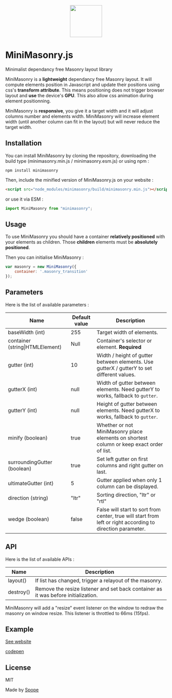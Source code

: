 <p align="center"><a href="https://spope.github.io/MiniMasonry.js/" target="_blank"><img width="100" height="100" src="https://spope.github.io/MiniMasonry.js/icon.png"></a></p>

# MiniMasonry.js

Minimalist dependancy free Masonry layout library

MiniMasonry is a **lightweight** dependancy free Masonry layout. It will compute elements position in Javascript and update their positions using css's **transform attribute**. This means positioning does not trigger browser layout and **use** the device's **GPU**. This also allow css animation during element positionning.

MiniMasonry is **responsive**, you give it a target width and it will adjust columns number and elements width. MiniMasonry will increase element width (until another column can fit in the layout) but will never reduce the target width.

## Installation

You can install MiniMasonry by cloning the repository, downloading the build type (minimasonry.min.js / minimasonry.esm.js) or using npm :
```shell
npm install minimasonry
```

Then, include the minified version of MiniMasonry.js on your website :
```html
<script src="node_modules/minimasonry/build/minimasonry.min.js"></script>
```

or use it via ESM :
```javascript
import MiniMasonry from "minimasonry";
```

## Usage

To use MiniMasonry you should have a container **relatively positioned** with your elements as children. Those **children** elements must be **absolutely positioned**.

Then you can initialise MiniMasonry :

```javascript
var masonry = new MiniMasonry({
    container: '.masonry_transition'
});
```
## Parameters

Here is the list of available parameters :

Name | Default value | Description
-----|---------------|------------
baseWidth (int)|255|Target width of elements.
container (string\|HTMLElement)|Null|Container's selector or element. **Required**
gutter (int)|10|Width / height of gutter between elements. Use gutterX / gutterY to set different values.
gutterX (int)|null|Width of gutter between elements. Need gutterY to works, fallback to `gutter`.
gutterY (int)|null|Height of gutter between elements. Need gutterX to works, fallback to `gutter`.
minify (boolean)|true|Whether or not MiniMasonry place elements on shortest column or keep exact order of list.
surroundingGutter (boolean)|true|Set left gutter on first columns and right gutter on last.
ultimateGutter (int)|5|Gutter applied when only 1 column can be displayed.
direction (string)|"ltr"|Sorting direction, "ltr" or "rtl"
wedge (boolean)|false|False will start to sort from center, true will start from left or right according to direction parameter.

## API

Here is the list of available APIs :

Name|Description
----|-----------
layout()|If list has changed, trigger a relayout of the masonry.
destroy()|Remove the resize listener and set back container as it was before initialization.

MiniMasonry will add a "resize" event listener on the window to redraw the masonry on window resize. This listener is throttled to 66ms (15fps).

## Example

[See website](https://spope.github.io/MiniMasonry.js/)

[codepen](https://codepen.io/Spope/pen/WNwrpyd)

## License

MIT

Made by [Spope](https://spope.fr/)
